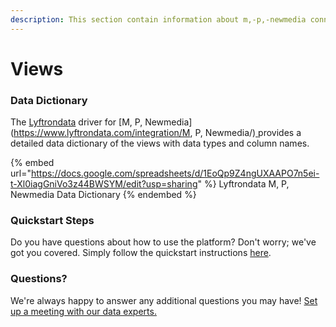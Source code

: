 ```yaml
---
description: This section contain information about m,-p,-newmedia connector views information
---
```


# Views

### Data Dictionary

The [Lyftrondata](https://www.lyftrondata.com/) driver for [M, P, Newmedia](https://www.lyftrondata.com/integration/M, P, Newmedia/)[ ](https://www.lyftrondata.com/integration/m,-p,-newmedia/)provides a detailed data dictionary of the views with data types and column names.

{% embed url="https://docs.google.com/spreadsheets/d/1EoQp9Z4ngUXAAPO7n5ei-t-Xl0iagGniVo3z44BWSYM/edit?usp=sharing" %}
Lyftrondata M, P, Newmedia Data Dictionary
{% endembed %}

### Quickstart Steps

Do you have questions about how to use the platform? Don't worry; we've got you covered. Simply follow the quickstart instructions [here](../../../../quickstart-steps.md).

### Questions? <a href="#questions" id="questions"></a>

We're always happy to answer any additional questions you may have! [Set up a meeting with our data experts.](https://www.lyftrondata.com/book-a-meeting/)


